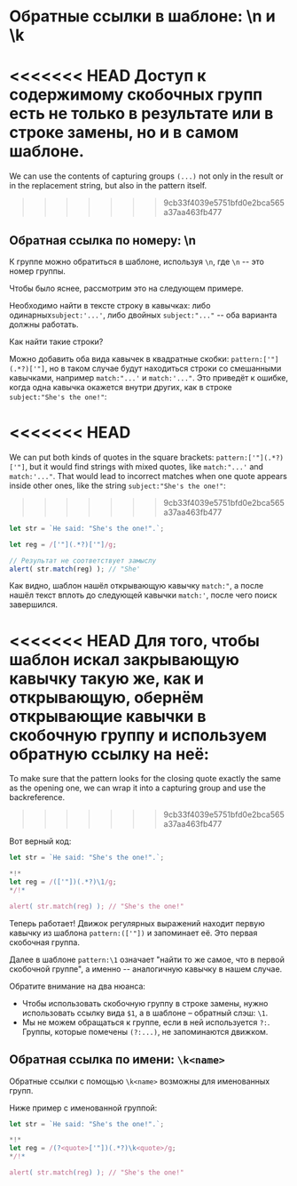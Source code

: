 # Обратные ссылки в шаблоне: \n и \k

<<<<<<< HEAD
Доступ к содержимому скобочных групп есть не только в результате или в строке замены, но и в самом шаблоне.
=======
We can use the contents of capturing groups `(...)` not only in the result or in the replacement string, but also in the pattern itself.
>>>>>>> 9cb33f4039e5751bfd0e2bca565a37aa463fb477

## Обратная ссылка по номеру: \n

К группе можно обратиться в шаблоне, используя `\n`, где `\n` -- это номер группы.

Чтобы было яснее, рассмотрим это на следующем примере.

Необходимо найти в тексте строку в кавычках: либо одинарных`subject:'...'`, либо двойных `subject:"..."` -- оба варианта должны работать.

Как найти такие строки?

Можно добавить оба вида кавычек в квадратные скобки: `pattern:['"](.*?)['"]`, но в таком случае будут находиться строки со смешанными кавычками, например `match:"...'` и `match:'..."`. Это приведёт к ошибке, когда одна кавычка окажется внутри других, как в строке `subject:"She's the one!"`:

<<<<<<< HEAD
=======
We can put both kinds of quotes in the square brackets: `pattern:['"](.*?)['"]`, but it would find strings with mixed quotes, like `match:"...'` and `match:'..."`. That would lead to incorrect matches when one quote appears inside other ones, like the string `subject:"She's the one!"`:
>>>>>>> 9cb33f4039e5751bfd0e2bca565a37aa463fb477

```js run
let str = `He said: "She's the one!".`;

let reg = /['"](.*?)['"]/g;

// Результат не соответствует замыслу
alert( str.match(reg) ); // "She'
```

Как видно, шаблон нашёл открывающую кавычку `match:"`, а после нашёл текст вплоть до следующей кавычки `match:'`, после чего поиск завершился.

<<<<<<< HEAD
Для того, чтобы шаблон искал закрывающую кавычку такую же, как и открывающую, обернём открывающие кавычки в скобочную группу и используем обратную ссылку на неё:
=======
To make sure that the pattern looks for the closing quote exactly the same as the opening one, we can wrap it into a capturing group and use the backreference.
>>>>>>> 9cb33f4039e5751bfd0e2bca565a37aa463fb477

Вот верный код:

```js run
let str = `He said: "She's the one!".`;

*!*
let reg = /(['"])(.*?)\1/g;
*/!*

alert( str.match(reg) ); // "She's the one!"
```

Теперь работает! Движок регулярных выражений находит первую кавычку из шаблона `pattern:(['"])` и запоминает её. Это первая скобочная группа.

Далее в шаблоне `pattern:\1` означает "найти то же самое, что в первой скобочной группе", а именно -- аналогичную кавычку в нашем случае.

Обратите внимание на два нюанса:

- Чтобы использовать скобочную группу в строке замены, нужно использовать ссылку вида `$1`, а в шаблоне – обратный слэш: `\1`.
- Мы не можем обращаться к группе, если в ней используется `?:`. Группы, которые помечены `(?:...)`, не запоминаются движком.

## Обратная ссылка по имени: `\k<name>`

Обратные ссылки с помощью `\k<name>` возможны для именованных групп.

Ниже пример с именованной группой:

```js run
let str = `He said: "She's the one!".`;

*!*
let reg = /(?<quote>['"])(.*?)\k<quote>/g;
*/!*

alert( str.match(reg) ); // "She's the one!"
```
